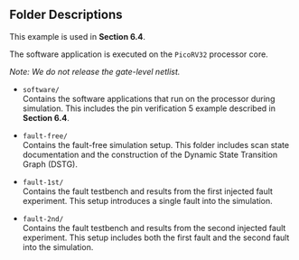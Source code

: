 ## Folder Descriptions

This example is used in **Section 6.4**.

The software application is executed on the `PicoRV32` processor core.


*Note: We do not release the gate-level netlist.*

- `software/`  
  Contains the software applications that run on the processor during simulation. This includes the pin verification 5 example described in **Section 6.4**.

- `fault-free/`  
  Contains the fault-free simulation setup. This folder includes scan state documentation and the construction of the Dynamic State Transition Graph (DSTG).

- `fault-1st/`  
  Contains the fault testbench and results from the first injected fault experiment. This setup introduces a single fault into the simulation.

- `fault-2nd/`  
  Contains the fault testbench and results from the second injected fault experiment. This setup includes both the first fault and the second fault into the simulation.
